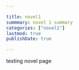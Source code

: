 ```yaml
---

title: novel1
summmary: novel 1 summary
categories: ["novel1"]
lastmod: true
publishDate: true

---
```


testing novel page
